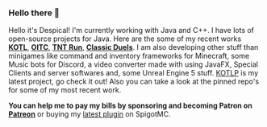 ### Hello there 👋

Hello it's Despical! I'm currently working with Java and C++. I have lots of open-source projects for Java. Here are the some of my recent works **[KOTL](https://www.spigotmc.org/resources/king-of-the-ladder.80686/)**, **[OITC](https://www.spigotmc.org/resources/one-in-the-chamber.81185/)**, **[TNT Run](https://www.spigotmc.org/resources/tnt-run.83196/)**, **[Classic Duels](https://www.spigotmc.org/resources/classic-duels.85356/)**. I am also developing other stuff than minigames like command and inventory frameworks for Minecraft, some Music bots for Discord, a video converter made with using JavaFX, Special Clients and server softwares and, some Unreal Engine 5 stuff. [KOTLP](https://www.spigotmc.org/resources/king-of-the-ladder-premium-1-8-1-19.102644/) is my latest project, go check it out! Also you can take a look at the pinned repo's for some of my most recent work.

**You can help me to pay my bills by sponsoring and becoming Patron on [Patreon](https://patreon.com/Despical)** or buying my [latest plugin](https://www.spigotmc.org/resources/king-of-the-ladder-premium-1-8-1-19.102644/) on SpigotMC.

